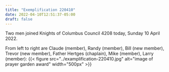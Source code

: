 ```yaml
---
title: "Exemplification 220410"
date: 2022-04-10T12:51:37-05:00
draft: false
---
```

Two men joined Knights of Columbus Council 4208 today, Sunday 10 April 2022.
<!--more-->
From left to right are Claude (member), Randy (member), Bill (new member), Trevor (new member), Father Hertges (chaplain), Mike (member), Larry (member):
{{< figure src="../examplification-220410.jpg" alt="image of prayer garden award" width="500px" >}}
